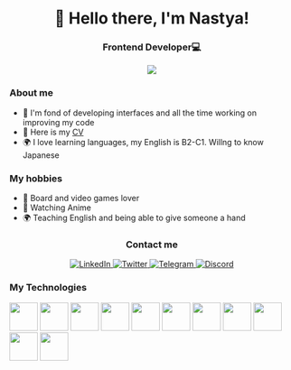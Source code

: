 <div align="center">
   <h1>🖖 Hello there, I'm Nastya!</h1>
   <h3>Frontend Developer💻</h1>
</div>

<div align='center'>
  <img src="https://media1.giphy.com/media/xUA7b4arnbo3THfzi0/giphy.gif?cid=ecf05e472l9hve03khlzet1f9926p08p0wb5j57rr9zph21e&ep=v1_gifs_search&rid=giphy.gif&ct=g"/>
</div>

### About me

- 📝 I'm fond of developing interfaces and all the time working on improving my code
- 📄 Here is my [CV](cv-link)
- 🌍 I love learning languages, my English is B2-C1. Willng to know Japanese

### My hobbies

- 🎲 Board and video games lover
- 🍛 Watching Anime
- 🌍 Teaching English and being able to give someone a hand

<h3 align="center">Contact me</h3>
<div align="center">
    <a href="linkedin-url">
    <img src="https://img.shields.io/badge/LinkedIn-e7c6ff?style=for-the-badge&logo=linkedin&logoColor=003459" alt="LinkedIn"/>
  </a>
  <a href="anastasias859@gmail.com">
    <img src="https://img.shields.io/badge/Gmail-e7c6ff?style=for-the-badge&logo=gmail&logoColor=003459" alt="Twitter"/>
  </a>
  <a href="https://t.me/griffela">
    <img src="https://img.shields.io/badge/Telegram-e7c6ff?style=for-the-badge&logo=telegram&logoColor=003459" alt="Telegram"/>
  </a>
  <a href="https://t.me/griffela">
    <img src="https://img.shields.io/badge/Discord-e7c6ff?style=for-the-badge&logo=discord&logoColor=003459" alt="Discord"/>
  </a>
</div>

### My Technologies

<div>
   <img src="https://cdn.jsdelivr.net/gh/devicons/devicon/icons/css3/css3-original.svg" width="50" height="50" />
   <img src="https://cdn.jsdelivr.net/gh/devicons/devicon/icons/figma/figma-original.svg" width="50" height="50"/>
   <img src="https://cdn.jsdelivr.net/gh/devicons/devicon/icons/git/git-original.svg" width="50" height="50"/>
   <img src="https://cdn.jsdelivr.net/gh/devicons/devicon/icons/html5/html5-original.svg"  width="50" height="50"/>
   <img src="https://cdn.jsdelivr.net/gh/devicons/devicon/icons/javascript/javascript-plain.svg" width="50" height="50"/>
   <img src="https://cdn.jsdelivr.net/gh/devicons/devicon/icons/materialui/materialui-plain.svg" width="50" height="50"/>
   <img src="https://cdn.jsdelivr.net/gh/devicons/devicon/icons/npm/npm-original-wordmark.svg" width="50" height="50"/>
   <img src="https://cdn.jsdelivr.net/gh/devicons/devicon/icons/redux/redux-original.svg" width="50" height="50"/>
   <img src="https://cdn.jsdelivr.net/gh/devicons/devicon/icons/slack/slack-original.svg" width="50" height="50"/>
   <img src="https://cdn.jsdelivr.net/gh/devicons/devicon/icons/visualstudio/visualstudio-plain.svg" width="50" height="50"/>
   <img src="https://cdn.jsdelivr.net/gh/devicons/devicon/icons/react/react-original.svg" width="50" height="50"/>
</div>
